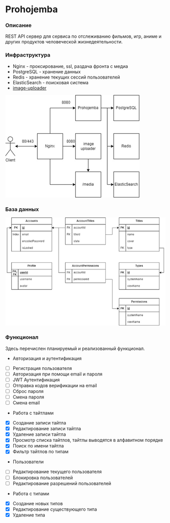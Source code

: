 # Prohojemba

### Описание

REST API сервер для сервиса по отслеживанию фильмов, игр, аниме и других продуктов человеческой жизнедеятельности.

### Инфраструктура

* Nginx - проксирование, ssl, раздача фронта с медиа
* PostgreSQL - хранение данных
* Redis - хранение текущих сессий пользователей
* ElasticSearch - поисковая система
* [image-uploader](https://github.com/starponycorp/image-uploader)

![Инфраструктура проекта](/infrastructure.jpg)

### База данных

![База данных проекта](/db.jpg)

### Функционал

Здесь перечислен планируемый и реализованный функционал.

- Авторизация и аутентификация
- [ ] Регистрация пользователя
- [ ] Авторизация при помощи email и пароля
- [ ] JWT Аутентификация
- [ ] Отправка кодов верификации на email
- [ ] Сброс пароля
- [ ] Смена пароля
- [ ] Смена email
- Работа с тайтлами
- [x] Создание записи тайтла
- [x] Редактирование записи тайтла
- [x] Удаление записи тайтла
- [x] Просмотр списка тайтлов, тайтлы выводятся в алфавитном порядке
- [x] Поиск по имени тайтла
- [x] Фильтр тайтлов по типам
- Пользователи
- [ ] Редактирование текущего пользователя
- [ ] Блокировка пользователей
- [ ] Редактирование разрешений пользователей
- Работа с типами
- [x] Создание новых типов
- [x] Редактирование существующего типа
- [x] Удаление типа